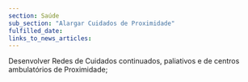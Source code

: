 ```yaml
---
section: Saúde
sub_section: "Alargar Cuidados de Proximidade"
fulfilled_date:
links_to_news_articles:
---
```


Desenvolver Redes de Cuidados continuados, paliativos e de centros ambulatórios de Proximidade;